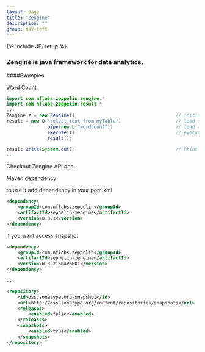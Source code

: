 ```yaml
---
layout: page
title: "Zengine"
description: ""
group: nav-left
---
```

{% include JB/setup %}
### Zengine is java framework for data analytics.
####Examples

Word Count

```java
import com.nflabs.zeppelin.zengine.*
import com.nflabs.zeppelin.result.*
...
Zengine z = new Zengine();                                    // initialize Zengine
result = new Q("select text from myTable")                    // load some data
              .pipe(new L("wordcount"))                       // load wordcount library
              .execute(z)                                     // execute
              .result();

result.write(System.out);                                     // Print result to stdout
...
```

Checkout Zengine API doc. 

Maven dependency

to use it add dependency in your pom.xml

```xml
<dependency>
    <groupId>com.nflabs.zeppelin</groupId>
    <artifactId>zeppelin-zengine</artifactId>
    <version>0.3.1</version>
</dependency>
```
if you want access snapshot

```xml
<dependency>
    <groupId>com.nflabs.zeppelin</groupId>
    <artifactId>zeppelin-zengine</artifactId>
    <version>0.3.2-SNAPSHOT</version>
</dependency>

...

<repository>
    <id>oss.sonatype.org-snapshot</id>
    <url>http://oss.sonatype.org/content/repositories/snapshots</url>
    <releases>
        <enabled>false</enabled>
    </releases>
    <snapshots>
        <enabled>true</enabled>
    </snapshots>
</repository>
```
